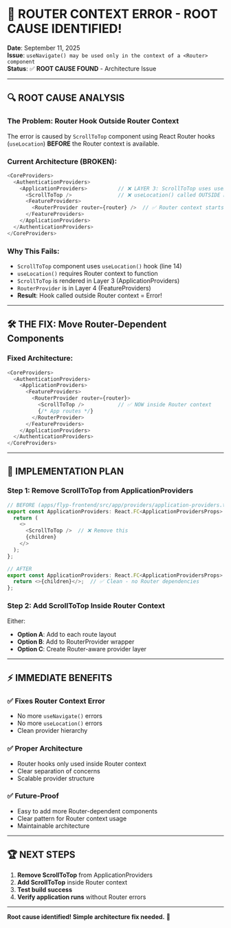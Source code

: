# 🚨 ROUTER CONTEXT ERROR - ROOT CAUSE IDENTIFIED!

**Date**: September 11, 2025  
**Issue**: `useNavigate() may be used only in the context of a <Router> component`  
**Status**: ✅ **ROOT CAUSE FOUND** - Architecture Issue

---

## 🔍 **ROOT CAUSE ANALYSIS**

### **The Problem**: Router Hook Outside Router Context

The error is caused by `ScrollToTop` component using React Router hooks (`useLocation`) **BEFORE** the Router context is available.

### **Current Architecture (BROKEN)**:

```typescript
<CoreProviders>
  <AuthenticationProviders>
    <ApplicationProviders>          // ❌ LAYER 3: ScrollToTop uses useLocation here
      <ScrollToTop />               // ❌ useLocation() called OUTSIDE Router context!
      <FeatureProviders>
        <RouterProvider router={router} />  // ✅ Router context starts HERE
      </FeatureProviders>
    </ApplicationProviders>
  </AuthenticationProviders>
</CoreProviders>
```

### **Why This Fails**:

- `ScrollToTop` component uses `useLocation()` hook (line 14)
- `useLocation()` requires Router context to function
- `ScrollToTop` is rendered in Layer 3 (ApplicationProviders)
- `RouterProvider` is in Layer 4 (FeatureProviders)
- **Result**: Hook called outside Router context = Error!

---

## 🛠️ **THE FIX: Move Router-Dependent Components**

### **Fixed Architecture**:

```typescript
<CoreProviders>
  <AuthenticationProviders>
    <ApplicationProviders>
      <FeatureProviders>
        <RouterProvider router={router}>
          <ScrollToTop />           // ✅ NOW inside Router context
          {/* App routes */}
        </RouterProvider>
      </FeatureProviders>
    </ApplicationProviders>
  </AuthenticationProviders>
</CoreProviders>
```

---

## 🎯 **IMPLEMENTATION PLAN**

### **Step 1: Remove ScrollToTop from ApplicationProviders**

```typescript
// BEFORE (apps/flyp-frontend/src/app/providers/application-providers.tsx)
export const ApplicationProviders: React.FC<ApplicationProvidersProps> = ({ children }) => {
  return (
    <>
      <ScrollToTop />  // ❌ Remove this
      {children}
    </>
  );
};

// AFTER
export const ApplicationProviders: React.FC<ApplicationProvidersProps> = ({ children }) => {
  return <>{children}</>;  // ✅ Clean - no Router dependencies
};
```

### **Step 2: Add ScrollToTop Inside Router Context**

Either:

- **Option A**: Add to each route layout
- **Option B**: Add to RouterProvider wrapper
- **Option C**: Create Router-aware provider layer

---

## ⚡ **IMMEDIATE BENEFITS**

### **✅ Fixes Router Context Error**

- No more `useNavigate()` errors
- No more `useLocation()` errors
- Clean provider hierarchy

### **✅ Proper Architecture**

- Router hooks only used inside Router context
- Clear separation of concerns
- Scalable provider structure

### **✅ Future-Proof**

- Easy to add more Router-dependent components
- Clear pattern for Router context usage
- Maintainable architecture

---

## 🏆 **NEXT STEPS**

1. **Remove ScrollToTop** from ApplicationProviders
2. **Add ScrollToTop** inside Router context
3. **Test build success**
4. **Verify application runs** without Router errors

---

**Root cause identified! Simple architecture fix needed.** 🚀
